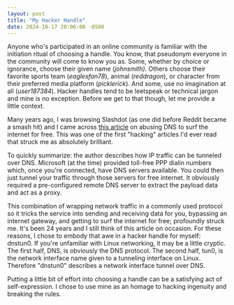```yaml
---
layout: post
title: "My Hacker Handle"
date: 2024-10-17 20:06:00 -0500
---
```

Anyone who's participated in an online community is familiar with the initiation ritual of choosing a handle. You know, that pseudonym everyone in the community will come to know you as. Some, whether by choice or ignorance, choose their given name (_johnsmith)_. Others choose their favorite sports team (_eaglesfan78_), animal (_reddragon_), or character from their preferred media platform (_picklerick_). And some, use no imagination at all (_user187384_). Hacker handles tend to be leetspeak or technical jargon and mine is no exception. Before we get to that though, let me provide a little context.

Many years ago, I was browsing Slashdot (as one did before Reddit became a smash hit) and I came across [this article](https://slashdot.org/story/00/09/10/2230242/ip-tunneling-through-nameservers) on abusing DNS to surf the internet for free. This was one of the first "hacking" articles I'd ever read that struck me as absolutely brilliant.

To quickly summarize: the author describes how IP traffic can be tunneled over DNS. Microsoft (at the time) provided toll-free PPP dialin numbers which, once you're connected, have DNS servers available. You could then just tunnel your traffic through those servers for free internet. It obviously required a pre-configured remote DNS server to extract the payload data and act as a proxy.

This combination of wrapping network traffic in a commonly used protocol so it tricks the service into sending and receiving data for you, bypassing an internet gateway, and getting to surf the internet for free; profoundly struck me. It's been 24 years and I still think of this article on occasion. For these reasons, I chose to embody that awe in a hacker handle for myself: dnstun0. If you're unfamiliar with Linux networking, it may be a little cryptic. The first half, DNS, is obviously the DNS protocol. The second half, tun0, is the network interface name given to a tunneling interface on Linux. Therefore "dnstun0" describes a network interface tunnel over DNS.

Putting a little bit of effort into choosing a handle can be a satisfying act of self-expression. I chose to use mine as an homage to hacking ingenuity and breaking the rules.